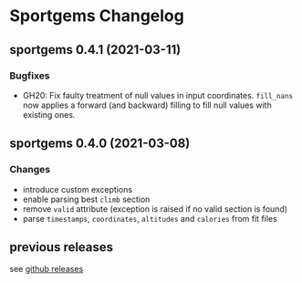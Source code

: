 # Sportgems Changelog

## sportgems 0.4.1 (2021-03-11)
### Bugfixes
* GH20: Fix faulty treatment of null values in input coordinates. `fill_nans` now
        applies a forward (and backward) filling to fill null values with existing
        ones.


## sportgems 0.4.0 (2021-03-08)
### Changes
* introduce custom exceptions
* enable parsing best `climb` section
* remove `valid` attribute (exception is raised if no valid section is found)
* parse `timestamps`, `coordinates`, `altitudes` and `calories` from fit files


## previous releases
see [github releases](https://github.com/fgebhart/sportgems/releases)